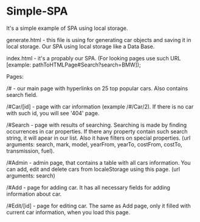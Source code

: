 # Simple-SPA
It's a simple example of SPA using local storage.

generate.html - this file is using for generating car objects and saving it in local storage. Our SPA using local storage like a Data Base.

index.html - it's a propably our SPA. (For looking pages use such URL [example: pathToHTMLPage#Search?search=BMW]);



Pages:

/# - our main page with hyperlinks on 25 top popular cars. Also contains search field.

/#Car/[id] - page with car information (example /#/Car/2). If there is no car with such id, you will see '404' page.

/#Search - page with results of searching. Searching is made by finding occurrences in car properties. If there any property contain such search string, it will apear in our list. Also it have filters on special properties. 
(url arguments: search, mark, model, yearFrom, yearTo, costFrom, costTo, transmission, fuel).

/#Admin - admin page, that contains a table with all cars information. You can add, edit and delete cars from localeStorage using this page.
(url arguments: search)

/#Add - page for adding car. It has all necessary fields for adding information about car.

/#Edit/[id] - page for editing car. The same as Add page, only it filled with current car information, when you load this page.
